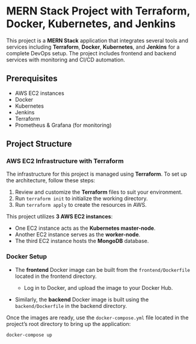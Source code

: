 # MERN Stack Project with Terraform, Docker, Kubernetes, and Jenkins

This project is a **MERN Stack** application that integrates several tools and services including **Terraform**, **Docker**, **Kubernetes**, and **Jenkins** for a complete DevOps setup. The project includes frontend and backend services with monitoring and CI/CD automation.

## Prerequisites

- AWS EC2 instances
- Docker
- Kubernetes
- Jenkins
- Terraform
- Prometheus & Grafana (for monitoring)

## Project Structure

### AWS EC2 Infrastructure with Terraform

The infrastructure for this project is managed using **Terraform**. To set up the architecture, follow these steps:

1. Review and customize the **Terraform** files to suit your environment.
2. Run `terraform init` to initialize the working directory.
3. Run `terraform apply` to create the resources in AWS.

This project utilizes **3 AWS EC2 instances**:
- One EC2 instance acts as the **Kubernetes master-node**.
- Another EC2 instance serves as the **worker-node**.
- The third EC2 instance hosts the **MongoDB** database.

### Docker Setup

- The **frontend** Docker image can be built from the `frontend/Dockerfile` located in the frontend directory. 
  - Log in to Docker, and upload the image to your Docker Hub.
  
- Similarly, the **backend** Docker image is built using the `backend/Dockerfile` in the backend directory.

Once the images are ready, use the `docker-compose.yml` file located in the project’s root directory to bring up the application:

```bash
docker-compose up
